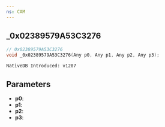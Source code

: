 ```yaml
---
ns: CAM
---
```

## _0x02389579A53C3276

```c
// 0x02389579A53C3276
void _0x02389579A53C3276(Any p0, Any p1, Any p2, Any p3);
```

```
NativeDB Introduced: v1207
```

## Parameters
* **p0**:
* **p1**:
* **p2**:
* **p3**:
